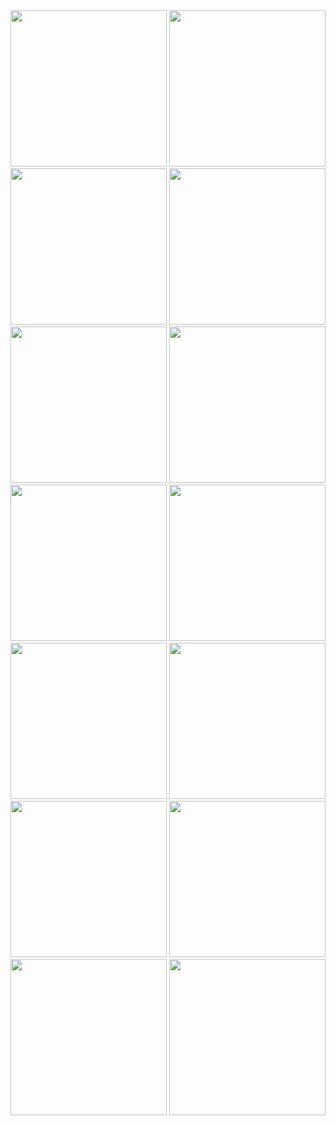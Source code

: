 


<img src="https://github.com/Bhavin1313/Bhavin_PR_7_Festival_App_Flutter_App/assets/99348404/0c90591c-77dd-46d9-8f5e-62429ac976c2" width="250px">
<img src="https://github.com/Bhavin1313/Bhavin_PR_7_Festival_App_Flutter_App/assets/99348404/d34c5344-66a4-479c-9030-b8aff8bbdcd0" width="250px">
<img src="https://github.com/Bhavin1313/Bhavin_PR_7_Festival_App_Flutter_App/assets/99348404/e4c325e6-aa86-4f46-a570-3caabded9959" width="250px">
<img src="https://github.com/Bhavin1313/Bhavin_PR_7_Festival_App_Flutter_App/assets/99348404/add2b1d8-62f6-4e19-a8d2-5c56ca239a47" width="250px">
<img src="https://github.com/Bhavin1313/Bhavin_PR_7_Festival_App_Flutter_App/assets/99348404/da65d1cc-961b-48f9-b413-894643143c45" width="250px">
<img src="https://github.com/Bhavin1313/Bhavin_PR_7_Festival_App_Flutter_App/assets/99348404/24e39797-306a-4141-95d4-ea73ec90a595" width="250px">
<img src="https://github.com/Bhavin1313/Bhavin_PR_7_Festival_App_Flutter_App/assets/99348404/fbe7d17c-ea89-4abc-8267-62213bf99b70" width="250px">
<img src="https://github.com/Bhavin1313/Bhavin_PR_7_Festival_App_Flutter_App/assets/99348404/dd25dd3e-bc9d-4b8a-8679-eb7eb4e666b3" width="250px">
<img src="https://github.com/Bhavin1313/Bhavin_PR_7_Festival_App_Flutter_App/assets/99348404/02099347-120e-473a-a4cf-bc2e355ea76a" width="250px">
<img src="https://github.com/Bhavin1313/Bhavin_PR_7_Festival_App_Flutter_App/assets/99348404/a1b65eec-072c-4013-a52f-2b8d189d5f05" width="250px">
<img src="https://github.com/Bhavin1313/Bhavin_PR_7_Festival_App_Flutter_App/assets/99348404/684fc711-b775-4369-9dc3-a67edfbd0ac0" width="250px">
<img src="https://github.com/Bhavin1313/Bhavin_PR_7_Festival_App_Flutter_App/assets/99348404/bb00b72e-1de1-44f6-b479-432fc8c7f8ec" width="250px">
<img src="https://github.com/Bhavin1313/Bhavin_PR_7_Festival_App_Flutter_App/assets/99348404/ffc9f2d7-83f1-4770-839c-19a732a988d5" width="250px">
<img src="https://github.com/Bhavin1313/Bhavin_PR_7_Festival_App_Flutter_App/assets/99348404/75389e60-d1b3-4b0c-910f-0bce13306a6c" width="250px">

